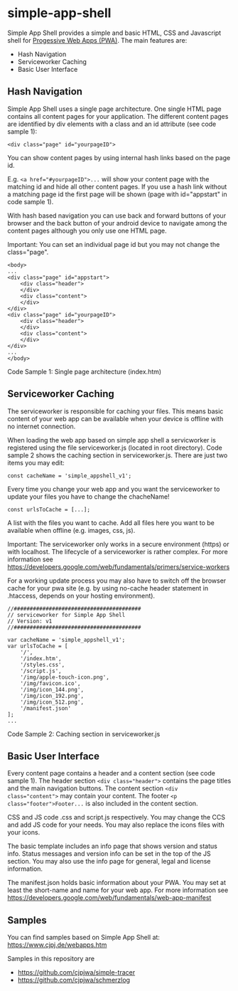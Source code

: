 # simple-app-shell

Simple App Shell provides a simple and basic HTML, CSS and Javascript shell for 
[Progessive Web Apps (PWA)](https://developers.google.com/web/progressive-web-apps).
The main features are:

- Hash Navigation
- Serviceworker Caching
- Basic User Interface

## Hash Navigation
Simple App Shell uses a single page architecture. One single HTML page contains all content pages for your application. The different content pages are identified by div elements with a class and an id attribute (see code sample 1):

```
<div class="page" id="yourpageID">
```

You can show content pages by using internal hash links based on the page id.

E.g. ```<a href="#yourpageID">...``` will show your content page with the matching id and hide all other content pages. If you use a hash link without a matching page id the first page will be shown (page with id="appstart" in code sample 1).

With hash based navigation you can use back and forward buttons of your browser and the back button of your android device to navigate among the content pages although you only use one HTML page.

Important: You can set an individual page id but you may not change the class="page".

```
<body>
...
<div class="page" id="appstart">
	<div class="header">
	</div>
	<div class="content">
	</div>
</div>
<div class="page" id="yourpageID">
	<div class="header">
	</div>
	<div class="content">
	</div>
</div>
...
</body>
```
Code Sample 1: Single page architecture (index.htm)


## Serviceworker Caching
The serviceworker is responsible for caching your files. This means basic content of your web app can be available when your device is offline with no internet connection.

When loading the web app based on simple app shell a servicworker is registered using the file serviceworker.js (located in root directory). Code sample 2 shows the caching section in serviceworker.js. There are just two items you may edit:

```
const cacheName = 'simple_appshell_v1';
```
Every time you change your web app and you want the serviceworker to update your files you have to change the chacheName!

```
const urlsToCache = [...];
```
A list with the files you want to cache. Add all files here you want to be available when offline (e.g. images, css, js).

Important: The serviceworker only works in a secure environment (https) or with localhost. The lifecycle of a serviceworker is rather complex. 
For more information see https://developers.google.com/web/fundamentals/primers/service-workers

For a working update process you may also have to switch off the browser cache for your pwa site (e.g. by using no-cache header statement in .htaccess, depends on your hosting environment).

```
//########################################
// serviceworker for Simple App Shell
// Version: v1
//########################################

var cacheName = 'simple_appshell_v1';
var urlsToCache = [
	'/',
	'/index.htm',
	'/styles.css',
	'/script.js',
	'/img/apple-touch-icon.png',
	'/img/favicon.ico',
	'/img/icon_144.png',
	'/img/icon_192.png',
	'/img/icon_512.png',
	'/manifest.json'
];
...
```
Code Sample 2: Caching section in serviceworker.js


## Basic User Interface
Every content page contains a header and a content section (see code sample 1). The header section ```<div class="header">``` contains the page titles and the main navigation buttons. The content section ```<div class="content">``` may contain your content. The footer ```<p class="footer">Footer...``` is also included in the content section.

CSS and JS code .css and script.js respectively. You may change the CCS and add JS code for your needs. You may also replace the icons files with your icons.

The basic template includes an info page that shows version and status info. Status messages and version info can be set in the top of the JS section. You may also use the info page for general, legal and license information.

The manifest.json holds basic information about your PWA. You may set at least the short-name and name for your web app. For more information see https://developers.google.com/web/fundamentals/web-app-manifest

## Samples
You can find samples based on Simple App Shell at: https://www.cjpj.de/webapps.htm

Samples in this repository are 
- https://github.com/cjpjwa/simple-tracer
- https://github.com/cjpjwa/schmerzlog 
